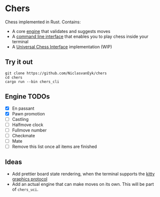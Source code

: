 # Chers

Chess implemented in Rust.
Contains:

- A core [engine](./chers/) that validates and suggests moves
- A [command line interface](./chers_cli/) that enables you to play chess inside your terminal
- A [Universal Chess Interface](./chers_uci/) implementation (WIP)

## Try it out

```shell
git clone https://github.com/NiclasvanEyk/chers
cd chers
cargo run --bin chers_cli
```

## Engine TODOs

- [x] En passant
- [x] Pawn promotion
- [ ] Castling
- [ ] Halfmove clock
- [ ] Fullmove number
- [ ] Checkmate
- [ ] Mate
- [ ] Remove this list once all items are finished

## Ideas

- Add prettier board state rendering, when the terminal supports the [kitty graphics protocol](https://sw.kovidgoyal.net/kitty/graphics-protocol/)
- Add an actual engine that can make moves on its own. This will be part of `chers_uci`.
